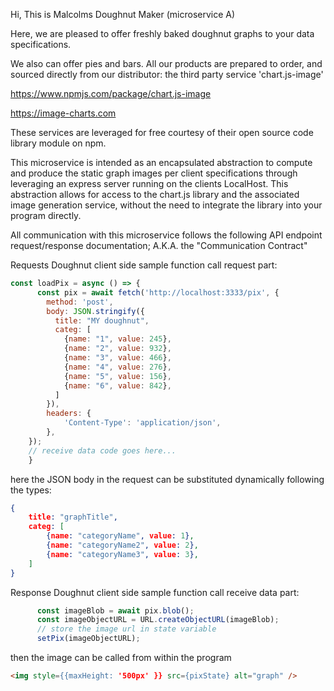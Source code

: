 Hi, This is Malcolms Doughnut Maker (microservice A)

Here, we are pleased to offer freshly baked doughnut graphs to your data specifications.

We also can offer pies and bars. All our products are prepared to order, and sourced directly from our distributor: the third party service 'chart.js-image'

https://www.npmjs.com/package/chart.js-image

https://image-charts.com

These services are leveraged for free courtesy of their open source code library module on npm. 

This microservice is intended as an encapsulated abstraction to compute and produce the static graph images per client specifications through leveraging an express server running on the clients LocalHost. This abstraction allows for access to the chart.js library and the associated image generation service, without the need to integrate the library into your program directly. 

All communication with this microservice follows the following API endpoint request/response documentation; A.K.A. the "Communication Contract"

Requests
Doughnut
client side sample function call request part:
```javascript
const loadPix = async () => {
      const pix = await fetch('http://localhost:3333/pix', {
        method: 'post',
        body: JSON.stringify({
          title: "MY doughnut",
          categ: [
            {name: "1", value: 245},
            {name: "2", value: 932},
            {name: "3", value: 466},
            {name: "4", value: 276},
            {name: "5", value: 156},
            {name: "6", value: 842},
          ]
        }),
        headers: {
            'Content-Type': 'application/json',
        },
    });
    // receive data code goes here... 
    }  
```
here the JSON body in the request can be substituted dynamically following the types:
```json
{
    title: "graphTitle",
    categ: [
        {name: "categoryName", value: 1},
        {name: "categoryName2", value: 2},
        {name: "categoryName3", value: 3},
    ]
}
```

Response 
Doughnut
client side sample function call receive data part:
```javascript
      const imageBlob = await pix.blob();
      const imageObjectURL = URL.createObjectURL(imageBlob);
      // store the image url in state variable      
      setPix(imageObjectURL);
```
then the image can be called from within the program
```html
<img style={{maxHeight: '500px' }} src={pixState} alt="graph" />
```